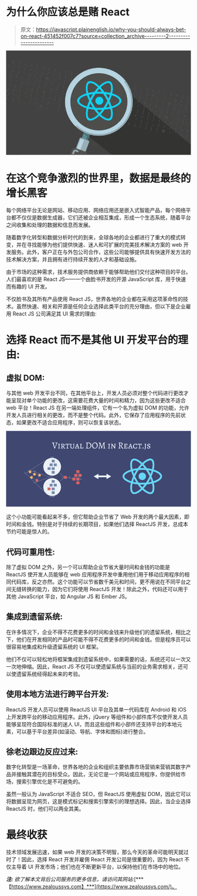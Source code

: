 # 为什么你应该总是赌 React

> 原文：<https://javascript.plainenglish.io/why-you-should-always-bet-on-react-451452f007c7?source=collection_archive---------2----------------------->

![](img/095d3361c426c3b2d9e83d671c00a2d0.png)

# 在这个竞争激烈的世界里，数据是最终的增长黑客

每个网络平台无论是网站、移动应用、网络应用还是嵌入式智能产品，每个网络平台都不仅仅是数据生成器，它们还被企业相互集成，形成一个生态系统，随着平台之间收集和处理的数据和信息而发展。

随着数字化转型和数据分析时代的到来，全球各地的企业都进行了重大的模式转变，并在寻找能够为他们提供快速、迷人和可扩展的完美技术解决方案的 web 开发服务。此外，客户正在与外包公司合作，这些公司能够提供具有快速开发方法的技术解决方案，并且拥有进行持续开发的人才和基础设施。

由于市场的这种需求，技术服务提供商依赖于能够帮助他们交付这种项目的平台。人们最喜欢的是 React JS——一个由脸书开发的开源 JavaScript 库，用于快速而有趣的 UI 开发。

不仅脸书及其所有产品使用 React JS，世界各地的企业都在采用这项革命性的技术。虽然快速、相关和开源是任何企业选择此类平台的充分理由，但以下是企业雇用 React JS 公司满足其 UI 需求的理由:

# **选择 React 而不是其他 UI 开发平台的理由:**

## **虚拟 DOM:**

与其他 web 开发平台不同，在其他平台上，开发人员必须对整个代码进行更改才能呈现对单个功能的更改，这需要花费大量的时间和精力，因为这些更改不适合 web 平台！React JS 在另一端处理组件，它有一个名为虚拟 DOM 的功能，允许开发人员进行相关的更改，而不是整个代码。此外，它保存了应用程序的先前状态，如果更改不适合应用程序，则可以恢复该状态。

![](img/82397e6431d7287ddce00195536e7ab9.png)

这个小功能可能看起来不多，但它帮助企业节省了 Web 开发的两个最大因素，即时间和金钱。特别是对于持续的长期项目，如果他们选择 ReactJS 开发，总成本节约可能是惊人的。

## **代码可重用性:**

除了虚拟 DOM 之外，另一个可以帮助企业节省大量时间和金钱的功能是 ReactJS 使开发人员能够在 web 应用程序开发中重用他们用于移动应用程序的相同代码库，反之亦然。这个功能可以节省数千美元和时间，更不用说在不同平台之间无缝转换的能力，因为它们将使用 ReactJS 开发！除此之外，代码还可以用于其他 JavaScript 平台，如 Angular JS 和 Ember JS。

## **集成到遗留系统:**

在许多情况下，企业不得不花费更多的时间和金钱来升级他们的遗留系统，相比之下，他们在开发相同的产品时可能不得不花费更多的时间和金钱。但是程序员可以很容易地集成和升级遗留系统的 UI 框架。

他们不仅可以轻松地将框架集成到遗留系统中，如果需要的话，系统还可以一次又一次地伸缩。因此，React JS 不仅可以使遗留系统与当前的业务需求相关，还可以使遗留系统经得起未来的考验。

## **使用本地方法进行跨平台开发:**

ReactJS 开发人员可以使用 ReactJS UI 平台及其单一代码库在 Android 和 iOS 上开发跨平台的移动应用程序。此外，jQuery 等组件和小部件库不仅使开发人员能够呈现符合国际标准的迷人 UI，而且这些组件和小部件还支持平台的本地元素，可以基于平台差异(如滚动、导航、字体和图标)进行整合。

## **徐老边跟边反应过来:**

数字化转型是一场革命，世界各地的企业和组织主要依靠市场营销来营销其数字产品并接触其潜在的目标受众。因此，无论它是一个网站或应用程序，你提供给市场，搜索引擎优化是不可避免的。

虽然一般认为 JavaScript 不适合 SEO，但 ReactJS 使用虚拟 DOM，因此它可以将数据呈现为网页，这是模式标记和搜索引擎索引的理想选择。因此，当企业选择 ReactJS 时，他们可以两全其美。

# **最终收获**

技术领域发展迅速，如果 web 开发的决策不明智，那么今天的革命可能明天就过时了！因此，选择 React 开发并雇佣 React 开发公司是很重要的，因为 React 不仅主导着 UI 开发市场；他们也在不断更新平台，以保持他们在市场中的地位。

***注:*** *欲了解本文背后公司服务的更多信息，请访问其网站:*[***【https://www.zealoussys.com】***](https://www.zealoussys.com/)。